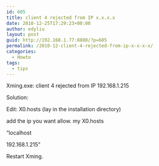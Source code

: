 ```yaml
---
id: 605
title: client 4 rejected from IP x.x.x.x
date: 2010-12-25T17:29:23+00:00
author: edyliu
layout: post
guid: http://192.168.1.77:8880/?p=605
permalink: /2010-12-client-4-rejected-from-ip-x-x-x-x/
categories:
  - Howto
tags:
  - tips
---
```

Xming.exe: client 4 rejected from IP 192.168.1.215

Solution:
  
Edit: X0.hosts (lay in the installation directory)
  
add the ip you want allow. my X0.hosts
  
&#8220;localhost
  
192.168.1.215&#8221;
  
Restart Xming.